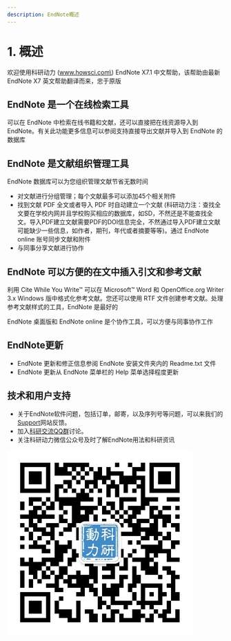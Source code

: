 ```yaml
---
description: EndNote概述
---
```


# 1. 概述

欢迎使用科研动力 \(www.howsci.com\) EndNote X7.1 中文帮助，该帮助由最新 EndNote X7 英文帮助翻译而来，忠于原版

## EndNote 是一个在线检索工具

可以在 EndNote 中检索在线书籍和文献，还可以直接把在线资源导入到 EndNote。有关此功能更多信息可以参阅支持直接导出文献并导入到 EndNote 的数据库

## EndNote 是文献组织管理工具

EndNote 数据库可以为您组织管理文献节省无数时间

* 对文献进行分组管理；每个文献最多可以添加45个相关附件
* 找到文献 PDF 全文或者导入 PDF 时自动建立一个文献 \(科研动力注：查找全文要在学校内网并且学校购买相应的数据库，如SD，不然还是不能查找全文。导入PDF建立文献需要PDF的DOI信息完全，不然通过导入PDF建立文献可能缺少一些信息，如作者，期刊，年代或者摘要等等\)。通过 EndNote online 账号同步文献和附件
* 与同事分享文献进行协作

## EndNote 可以方便的在文中插入引文和参考文献

利用 Cite While You Write™ 可以在 Microsoft™ Word 和 OpenOffice.org Writer 3.x Windows 版中格式化参考文献。您还可以使用 RTF 文件创建参考文献。处理参考文献样式的工具，EndNote 是最好的

EndNote 桌面版和 EndNote online 是个协作工具，可以方便与同事协作工作

## EndNote更新

* EndNote 更新和修正信息参阅 EndNote 安装文件夹内的 Readme.txt 文件
* EndNote 更新从 EndNote 菜单栏的 Help 菜单选择程度更新

## 技术和用户支持

* 关于EndNote软件问题，包括订单，邮寄，以及序列号等问题，可以来我们的[Support](http://endnote.com//support/contact-support)网站反馈。
* 加入[科研交流QQ群](http:/http://shang.qq.com/wpa/qunwpa?idkey=8a0d9cba7a01bef65056b98b78afa20ae8bc4f6be253958a5f0429cdd04432c6)讨论。
* 关注科研动力微信公众号及时了解EndNote用法和科研资讯

![&#x79D1;&#x7814;&#x52A8;&#x529B;&#x5FAE;&#x4FE1;](../.gitbook/assets/weixin%20%281%29.jpg)

